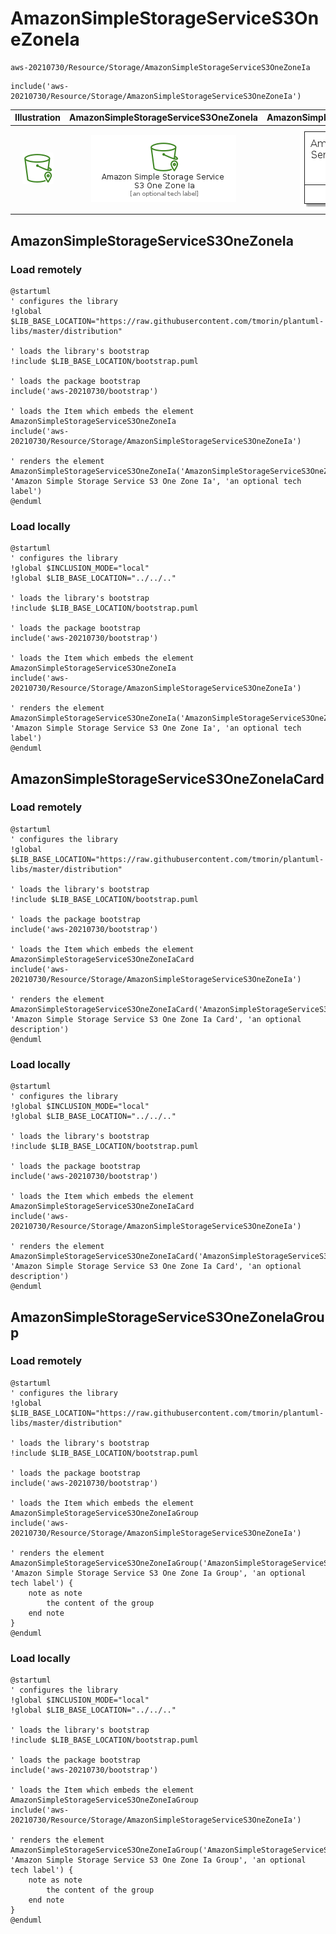 # AmazonSimpleStorageServiceS3OneZoneIa


```text
aws-20210730/Resource/Storage/AmazonSimpleStorageServiceS3OneZoneIa
```

```text
include('aws-20210730/Resource/Storage/AmazonSimpleStorageServiceS3OneZoneIa')
```



| Illustration | AmazonSimpleStorageServiceS3OneZoneIa | AmazonSimpleStorageServiceS3OneZoneIaCard | AmazonSimpleStorageServiceS3OneZoneIaGroup |
| :---: | :---: | :---: | :---: |
| ![illustration for Illustration](../../../aws-20210730/Resource/Storage/AmazonSimpleStorageServiceS3OneZoneIa.png) | ![illustration for AmazonSimpleStorageServiceS3OneZoneIa](../../../aws-20210730/Resource/Storage/AmazonSimpleStorageServiceS3OneZoneIa.Local.png) | ![illustration for AmazonSimpleStorageServiceS3OneZoneIaCard](../../../aws-20210730/Resource/Storage/AmazonSimpleStorageServiceS3OneZoneIaCard.Local.png) | ![illustration for AmazonSimpleStorageServiceS3OneZoneIaGroup](../../../aws-20210730/Resource/Storage/AmazonSimpleStorageServiceS3OneZoneIaGroup.Local.png) |




## AmazonSimpleStorageServiceS3OneZoneIa

### Load remotely
```plantuml
@startuml
' configures the library
!global $LIB_BASE_LOCATION="https://raw.githubusercontent.com/tmorin/plantuml-libs/master/distribution"

' loads the library's bootstrap
!include $LIB_BASE_LOCATION/bootstrap.puml

' loads the package bootstrap
include('aws-20210730/bootstrap')

' loads the Item which embeds the element AmazonSimpleStorageServiceS3OneZoneIa
include('aws-20210730/Resource/Storage/AmazonSimpleStorageServiceS3OneZoneIa')

' renders the element
AmazonSimpleStorageServiceS3OneZoneIa('AmazonSimpleStorageServiceS3OneZoneIa', 'Amazon Simple Storage Service S3 One Zone Ia', 'an optional tech label')
@enduml
```

### Load locally
```plantuml
@startuml
' configures the library
!global $INCLUSION_MODE="local"
!global $LIB_BASE_LOCATION="../../.."

' loads the library's bootstrap
!include $LIB_BASE_LOCATION/bootstrap.puml

' loads the package bootstrap
include('aws-20210730/bootstrap')

' loads the Item which embeds the element AmazonSimpleStorageServiceS3OneZoneIa
include('aws-20210730/Resource/Storage/AmazonSimpleStorageServiceS3OneZoneIa')

' renders the element
AmazonSimpleStorageServiceS3OneZoneIa('AmazonSimpleStorageServiceS3OneZoneIa', 'Amazon Simple Storage Service S3 One Zone Ia', 'an optional tech label')
@enduml
```

## AmazonSimpleStorageServiceS3OneZoneIaCard

### Load remotely
```plantuml
@startuml
' configures the library
!global $LIB_BASE_LOCATION="https://raw.githubusercontent.com/tmorin/plantuml-libs/master/distribution"

' loads the library's bootstrap
!include $LIB_BASE_LOCATION/bootstrap.puml

' loads the package bootstrap
include('aws-20210730/bootstrap')

' loads the Item which embeds the element AmazonSimpleStorageServiceS3OneZoneIaCard
include('aws-20210730/Resource/Storage/AmazonSimpleStorageServiceS3OneZoneIa')

' renders the element
AmazonSimpleStorageServiceS3OneZoneIaCard('AmazonSimpleStorageServiceS3OneZoneIaCard', 'Amazon Simple Storage Service S3 One Zone Ia Card', 'an optional description')
@enduml
```

### Load locally
```plantuml
@startuml
' configures the library
!global $INCLUSION_MODE="local"
!global $LIB_BASE_LOCATION="../../.."

' loads the library's bootstrap
!include $LIB_BASE_LOCATION/bootstrap.puml

' loads the package bootstrap
include('aws-20210730/bootstrap')

' loads the Item which embeds the element AmazonSimpleStorageServiceS3OneZoneIaCard
include('aws-20210730/Resource/Storage/AmazonSimpleStorageServiceS3OneZoneIa')

' renders the element
AmazonSimpleStorageServiceS3OneZoneIaCard('AmazonSimpleStorageServiceS3OneZoneIaCard', 'Amazon Simple Storage Service S3 One Zone Ia Card', 'an optional description')
@enduml
```

## AmazonSimpleStorageServiceS3OneZoneIaGroup

### Load remotely
```plantuml
@startuml
' configures the library
!global $LIB_BASE_LOCATION="https://raw.githubusercontent.com/tmorin/plantuml-libs/master/distribution"

' loads the library's bootstrap
!include $LIB_BASE_LOCATION/bootstrap.puml

' loads the package bootstrap
include('aws-20210730/bootstrap')

' loads the Item which embeds the element AmazonSimpleStorageServiceS3OneZoneIaGroup
include('aws-20210730/Resource/Storage/AmazonSimpleStorageServiceS3OneZoneIa')

' renders the element
AmazonSimpleStorageServiceS3OneZoneIaGroup('AmazonSimpleStorageServiceS3OneZoneIaGroup', 'Amazon Simple Storage Service S3 One Zone Ia Group', 'an optional tech label') {
    note as note
        the content of the group
    end note
}
@enduml
```

### Load locally
```plantuml
@startuml
' configures the library
!global $INCLUSION_MODE="local"
!global $LIB_BASE_LOCATION="../../.."

' loads the library's bootstrap
!include $LIB_BASE_LOCATION/bootstrap.puml

' loads the package bootstrap
include('aws-20210730/bootstrap')

' loads the Item which embeds the element AmazonSimpleStorageServiceS3OneZoneIaGroup
include('aws-20210730/Resource/Storage/AmazonSimpleStorageServiceS3OneZoneIa')

' renders the element
AmazonSimpleStorageServiceS3OneZoneIaGroup('AmazonSimpleStorageServiceS3OneZoneIaGroup', 'Amazon Simple Storage Service S3 One Zone Ia Group', 'an optional tech label') {
    note as note
        the content of the group
    end note
}
@enduml
```

